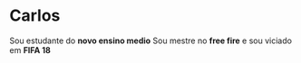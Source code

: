 # Carlos
Sou estudante do **novo ensino medio**
Sou mestre no **free fire** e sou viciado em **FIFA 18**
